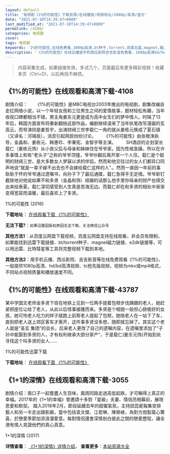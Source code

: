 ```yaml
---
layout: default
title: '电视剧《1%的可能性》下载资源/在线播放/视频地址/1080p/高清/蓝光'
date: "2021-07-10T14:39:47+0800"
last_modified_at: "2021-07-10T14:39:47+0800"
permalink: /4108/
categories: 电视剧
cover:
tags: 电视剧
keywords: '1%的可能性,在线免费看,1080p高清,bt种子,torrent,百度云盘,magnet,磁力链,迅雷下载资源'
description: '《1%的可能性》在线云播放手机西瓜影院吉吉影音免费看，1080p高清bd/hd未删减完整版和tc抢先枪版，mkv/mp4格式，附带bt/torrent种子、magnet/磁力链、百度云盘、网盘资源迅雷下载链接'
---
```


>内容采集生成，如果链接失效，多试几个，页面最后有更多精彩视频！收藏本页（Ctrl+D)，以后再找不麻烦。


## 《1%的可能性》在线观看和高清下载-4108

剧情介绍： 　　《1%的可能性》是MBC电视台2003年推出的电视剧，剧集改编自走红网络小说，以一个年轻女孩和三位男生之间的爱情故事，题材轻松有趣，当年收视口碑都相当不错，男主角姜东元更是成为高中女生们的梦中情人。时隔了13年后，韩国方面宣布将重新翻拍这部作品，编剧继续请来了当年执笔改写漫画的玄高云，而导演则是姜哲宇，出演财阀三世李载仁一角的就从姜栋元换成了夏石镇（又译名：河锡辰），消息引起网民纷纷讨论。  　　《1%的可能性》由张根洙执导，金晶和、姜栋元、韩惠珍、李秉宪、金智宇等主演。  　　SH酒店的企划室长载仁（姜栋元饰）从小丧父后与母亲和妹妹住在爷爷家。因为性格急躁，所以在许多事情上和有“老头子”之称的爷爷顶撞，爷爷吵翻后离开家一个人住。载仁是个聪明的财阀三世，是大多数女人梦寐以求的伴侣。然而和他交往过的女人们都异口同声地说“就是一辈子嫁不出去也不会嫁给载仁这样的人”.。然而一直因一年前的事耿耿于怀的爷爷通过遗嘱书，向孙子下了最后通牒，载仁急得手无足措。爷爷斩钉截铁地对他说如果不和多贤（金晶和饰）结婚的话那么他手里你母亲的财产也得交出来给泰夏。载仁深切感受到人生真是苦海无边。而载仁却在和多贤的相处中渐渐变得宽容而温暖，最后喜欢上了多贤。


1%的可能性 (2016)

**下载地址**： [在线观看下载 《1%的可能性》](https://www.btbtdy.me/btdy/dy7369.html) 


**无法下载?**：`如果迅雷因版权原因无法下载，关注微信公众号 `

**其他方法1**：从百度云网盘下载视频，百度云网盘支持在线观看，非会员有限制，如果能找到迅雷下载链接、bt/torrent种子、magnet磁力链接、e2dk链接等，可以用迅雷、比特彗星等工具将完整视频下载到本地。

**其他方法2**：用手机云播、西瓜影院、吉吉影音等在线免费观看《1%的可能性》，一般提供1080p高清、hd/bd高清视频、tc抢先版视频，视频为mkv或mp4格式，不同站点视频质量和播放速度不同。


## 《1%的可能性》在线观看和高清下载-43787

某中学国文老师金多贤下班在地铁上见到一位两手提着包袱步伐蹒跚的老人，她赶紧把座位让给了老人，从此以后怪事接踵而来。多贤是个相貌一般但心肠极好的女孩，她可怜老人吃力的样子就跑上前帮老人提起了包袱，她陪老人在一站下了车，直到把老人送上郊区客车才离开，这件事多贤没多想，随即就忘掉了。其实这个老人就是“圣玄 集团”的会长，后来老人更改了自己的遗嘱内容，在遗嘱里添加了“子孙中能娶到多贤的人，才有权利继承大部分家产”，于是载仁(姜东元饰)开始到处寻找这个叫多贤的女人……


1%的可能性迅雷下载

**下载地址**： [在线观看下载 《1%的可能性》](https://www.993dy.com//vod-detail-id-8147.html) 


## 《1+1的深情》在线观看和高清下载-3055

剧情介绍：兩口子一起嘗盡人生百味，風雨同路走過高低起跌，才可稱得上真正的幸福。2017年的《1+1的幸福》曾邀請十多對「星級」夫妻、情侶亮相幕前，展現恩愛和默契。 踏入2018年2月，節目延續去年的甜蜜氣氛，主持田蕊妮每集安排藝人和另一半走出錄影廠，當中包括袁文傑、江若琳、陳榮峻，為對方炮製窩心驚喜，於戀愛季節加添浪漫愛意。每對情侶還會深情剖白彼此之間的戀愛歷程，讓全港有情人見證他們的真心真意。


1+1的深情 (2017)

**详情查看**： [《1+1的深情》详情介绍](/movie/3055/)， **查看更多**：[本站资源大全](/movie/t/all/)

